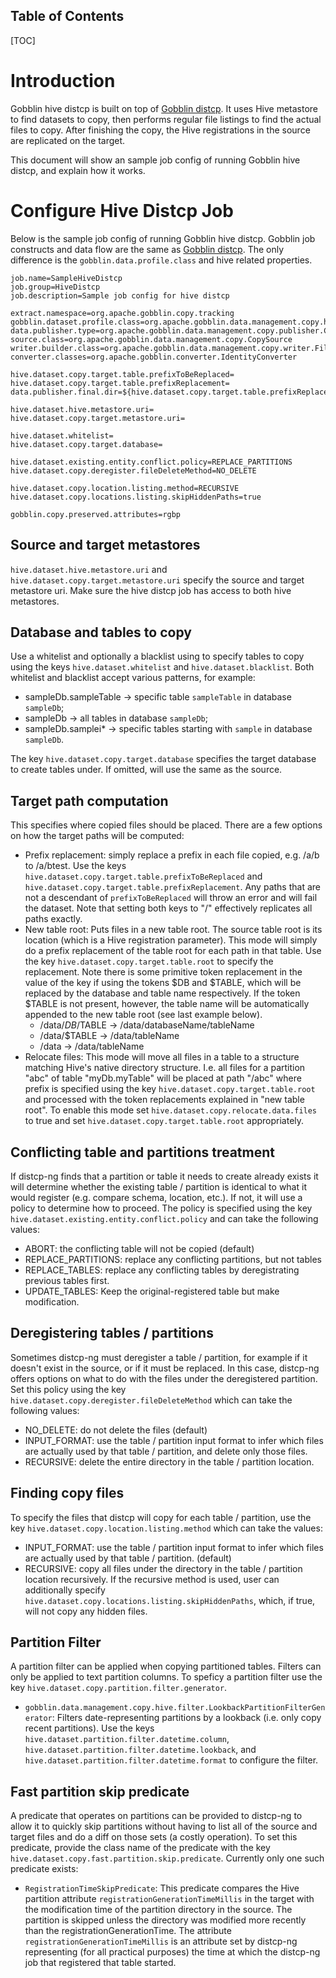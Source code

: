 Table of Contents
--------------------

[TOC]

# Introduction

Gobblin hive distcp is built on top of [Gobblin distcp](http://gobblin.readthedocs.io/en/latest/adaptors/Gobblin-Distcp/). It uses Hive metastore to find datasets to copy, then performs regular file listings to find the actual files to copy. After finishing the copy, the Hive registrations in the source are replicated on the target.

This document will show an sample job config of running Gobblin hive distcp, and explain how it works.

# Configure Hive Distcp Job

Below is the sample job config of running Gobblin hive distcp. Gobblin job constructs and data flow are the same as [Gobblin distcp](http://gobblin.readthedocs.io/en/latest/adaptors/Gobblin-Distcp/). The only difference is the `gobblin.data.profile.class` and hive related properties.

```
job.name=SampleHiveDistcp
job.group=HiveDistcp
job.description=Sample job config for hive distcp

extract.namespace=org.apache.gobblin.copy.tracking
gobblin.dataset.profile.class=org.apache.gobblin.data.management.copy.hive.HiveDatasetFinder
data.publisher.type=org.apache.gobblin.data.management.copy.publisher.CopyDataPublisher
source.class=org.apache.gobblin.data.management.copy.CopySource
writer.builder.class=org.apache.gobblin.data.management.copy.writer.FileAwareInputStreamDataWriterBuilder
converter.classes=org.apache.gobblin.converter.IdentityConverter

hive.dataset.copy.target.table.prefixToBeReplaced=
hive.dataset.copy.target.table.prefixReplacement=
data.publisher.final.dir=${hive.dataset.copy.target.table.prefixReplacement}

hive.dataset.hive.metastore.uri=
hive.dataset.copy.target.metastore.uri=

hive.dataset.whitelist=
hive.dataset.copy.target.database=

hive.dataset.existing.entity.conflict.policy=REPLACE_PARTITIONS
hive.dataset.copy.deregister.fileDeleteMethod=NO_DELETE

hive.dataset.copy.location.listing.method=RECURSIVE
hive.dataset.copy.locations.listing.skipHiddenPaths=true

gobblin.copy.preserved.attributes=rgbp
```

## Source and target metastores

`hive.dataset.hive.metastore.uri` and `hive.dataset.copy.target.metastore.uri` specify the source and target metastore uri. Make sure the hive distcp job has access to both hive metastores.

## Database and tables to copy

Use a whitelist and optionally a blacklist using to specify tables to copy using the keys `hive.dataset.whitelist` and `hive.dataset.blacklist`. Both whitelist and blacklist accept various patterns, for example:

* sampleDb.sampleTable -> specific table `sampleTable` in database `sampleDb`;
* sampleDb -> all tables in database `sampleDb`;
* sampleDb.samplei* -> specific tables starting with `sample` in database `sampleDb`.

The key `hive.dataset.copy.target.database` specifies the target database to create tables under. If omitted, will use the same as the source.

## Target path computation

This specifies where copied files should be placed. There are a few options on how the target paths will be computed:

* Prefix replacement: simply replace a prefix in each file copied, e.g. /a/b to /a/btest. Use the keys `hive.dataset.copy.target.table.prefixToBeReplaced` and `hive.dataset.copy.target.table.prefixReplacement`. Any paths that are not a descendant of `prefixToBeReplaced` will throw an error and will fail the dataset. Note that setting both keys to "/" effectively replicates all paths exactly. 
* New table root: Puts files in a new table root. The source table root is its location (which is a Hive registration parameter). This mode will simply do a prefix replacement of the table root for each path in that table. Use the key `hive.dataset.copy.target.table.root` to specify the replacement. Note there is some primitive token replacement in the value of the key if using the tokens $DB and $TABLE, which will be replaced by the database and table name respectively. If the token $TABLE is not present, however, the table name will be automatically appended to the new table root (see last example below).
    * /data/$DB/$TABLE -> /data/databaseName/tableName
    * /data/$TABLE -> /data/tableName
    * /data -> /data/tableName
* Relocate files: This mode will move all files in a table to a structure matching Hive's native directory structure. I.e. all files for a partition "abc" of table "myDb.myTable" will be placed at path "<prefix>/abc" where prefix is specified using the key `hive.dataset.copy.target.table.root` and processed with the token replacements explained in "new table root". To enable this mode set `hive.dataset.copy.relocate.data.files` to true and set `hive.dataset.copy.target.table.root` appropriately. 
## Conflicting table and partitions treatment

If distcp-ng finds that a partition or table it needs to create already exists it will determine whether the existing table / partition is identical to what it would register (e.g. compare schema, location, etc.). If not, it will use a policy to determine how to proceed. The policy is specified using the key `hive.dataset.existing.entity.conflict.policy` and can take the following values:

* ABORT: the conflicting table will not be copied (default)
* REPLACE_PARTITIONS: replace any conflicting partitions, but not tables
* REPLACE_TABLES: replace any conflicting tables by deregistrating previous tables first.
* UPDATE_TABLES: Keep the original-registered table but make modification.

## Deregistering tables / partitions

Sometimes distcp-ng must deregister a table / partition, for example if it doesn't exist in the source, or if it must be replaced. In this case, distcp-ng offers options on what to do with the files under the deregistered partition. Set this policy using the key `hive.dataset.copy.deregister.fileDeleteMethod` which can take the following values:

* NO_DELETE: do not delete the files (default)
* INPUT_FORMAT: use the table / partition input format to infer which files are actually used by that table / partition, and delete only those files.
* RECURSIVE: delete the entire directory in the table / partition location.

## Finding copy files

To specify the files that distcp will copy for each table / partition, use the key `hive.dataset.copy.location.listing.method` which can take the values:

* INPUT_FORMAT: use the table / partition input format to infer which files are actually used by that table / partition. (default)
* RECURSIVE: copy all files under the directory in the table / partition location recursively.
If the recursive method is used, user can additionally specify `hive.dataset.copy.locations.listing.skipHiddenPaths`, which, if true, will not copy any hidden files.

## Partition Filter

A partition filter can be applied when copying partitioned tables. Filters can only be applied to text partition columns. To speficy a partition filter use the key `hive.dataset.copy.partition.filter.generator`.

* `gobblin.data.management.copy.hive.filter.LookbackPartitionFilterGenerator`: Filters date-representing partitions by a lookback (i.e. only copy recent partitions). Use the keys `hive.dataset.partition.filter.datetime.column`, `hive.dataset.partition.filter.datetime.lookback`, and `hive.dataset.partition.filter.datetime.format` to configure the filter.

## Fast partition skip predicate

A predicate that operates on partitions can be provided to distcp-ng to allow it to quickly skip partitions without having to list all of the source and target files and do a diff on those sets (a costly operation). To set this predicate, provide the class name of the predicate with the key `hive.dataset.copy.fast.partition.skip.predicate`. Currently only one such predicate exists:

* `RegistrationTimeSkipPredicate`: This predicate compares the Hive partition attribute `registrationGenerationTimeMillis` in the target with the modification time of the partition directory in the source. The partition is skipped unless the directory was modified more recently than the registrationGenerationTime. The attribute `registrationGenerationTimeMillis` is an attribute set by distcp-ng representing (for all practical purposes) the time at which the distcp-ng job that registered that table started.

